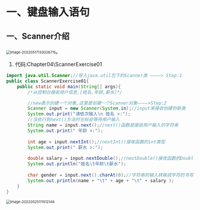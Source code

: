 # 一、键盘输入语句

## 一、Scanner介绍

<img src="C:\Users\86199\AppData\Roaming\Typora\typora-user-images\image-20220517133026715.png" alt="image-20220517133026715" style="zoom:67%;" />。

1. 代码:Chapter04\ScannerExercise01

~~~java
import java.util.Scanner;//导入java.util包下的Scanner类 ————> Step:1
public class ScannerExercise01{
	public static void main(String[] args){
		/*从控制台接收用户信息,[姓名,年龄,薪水]*/

		//new表示创建一个对象,这里是创建一个Scanner对象————>Step:2
		Scanner input = new Scanner(System.in);//input来接收创建的新类
		System.out.print("请依次输入\n 姓名 >:");
		//当执行到next()方法时光标会等待用户输入
		String name = input.next();//next()函数是接收用户输入的字符串
		System.out.print(" 年龄 >:");
     
		int age = input.nextInt();//nextInt()接收函数的int类型
		System.out.print(" 薪水 >:");
		
        double salary = input.nextDouble();//nextDouble()接收函数的Double类型   
		System.out.println("姓名\t年龄\t薪水");
		
        char gender = input.next().charAt(0);//字符串的输入转换成字符的书写方式
        System.out.println(name + "\t" + age + "\t" + salary );
	}
}
~~~

<img src="C:\Users\86199\AppData\Roaming\Typora\typora-user-images\image-20220525111512146.png" alt="image-20220525111512146" style="zoom:67%;" />